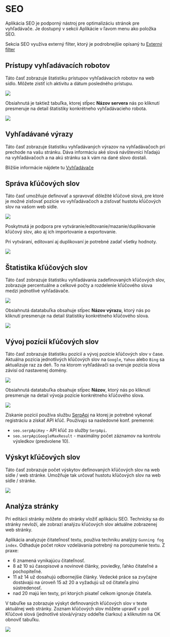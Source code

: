 # SEO

Aplikácia SEO je podporný nástroj pre optimalizáciu stránok pre vyhľadávače. Je dostupný v sekcii Aplikácie v ľavom menu ako položka SEO.

Sekcia SEO využíva externý filter, ktorý je podrobnejšie opísaný tu [Externý filter](../stat/external-filter.md)

## Prístupy vyhľadávacích robotov

Táto časť zobrazuje štatistiku prístupov vyhľadávacích robotov na web sídlo. Môžete zistiť ich aktivitu a dátum posledného prístupu.

![](seo-admin-page.png)

Obsiahnutá je taktiež tabuľka, ktorej stĺpec **Názov servera** nás po kliknutí presmeruje na detail štatistiky konkrétneho vyhľadávacieho robota.

![](seo-admin-details-page.png)

## Vyhľadávané výrazy

Táto časť zobrazuje štatistiku vyhľadávaných výrazov na vyhľadávačoch pri prechode na vašu stránku. Dáva informáciu aké slová návštevníci hľadajú na vyhľadávačoch a na akú stránku sa k vám na dané slovo dostali.

Bližšie informácie nájdete tu [Vyhľadávače](../stat/README.md#vyhľadávače)

## Správa kľúčových slov

Táto časť umožňuje definovať a spravovať dôležité kľúčové slová, pre ktoré je možné zisťovať pozície vo vyhľadávačoch a zisťovať hustotu kľúčových slov na vašom web sídle.

![](seo-management-keywords-page.png)

Poskytnutá je podpora pre vytváranie/editovanie/mazanie/duplikovanie kľúčový slov, ako aj ich importovanie a exportovanie.

Pri vytváraní, editovaní aj duplikovaní je potrebné zadať všetky hodnoty.

![](seo-management-keywords-editor.png)

## Štatistika kľúčových slov

Táto časť zobrazuje štatistiku vyhľadávania zadefinovaných kľúčových slov, zobrazuje percentuálne a celkové počty a rozdelenie kľúčového slova medzi jednotlivé vyhľadávače.

![](seo-stat-keywords-page.png)

Obsiahnutá datatabuľka obsahuje stĺpec **Názov výrazu**, ktorý nás po kliknutí presmeruje na detail štatistiky konkrétneho kľúčového slova.

![](seo-stat-keywords-detail-page.png)

## Vývoj pozícií kľúčových slov

Táto časť zobrazuje štatistiku pozícií a vývoj pozície kľúčových slov v čase. Aktuálna pozícia jednotlivých kľúčových slov na `Google`, `Yahoo` alebo `Bing` sa aktualizuje raz za deň. To na ktorom vyhľadávači sa overuje pozícia slova závisí od nastavenej domény.

![](seo-positions-page.png)

Obsiahnutá datatabuľka obsahuje stĺpec **Názov**, ktorý nás po kliknutí presmeruje na detail vývoja pozície konkrétneho kľúčového slova.

![](seo-positions-details-page.png)

Získanie pozícií používa službu [SerpApi](https://serpapi.com) na ktorej je potrebné vykonať registráciu a získať API kľúč. Používajú sa nasledovné konf. premenné:

- `seo.serpApiKey` - API kľúč zo služby `SerpApi`.
- `seo.serpApiGoogleMaxResult` - maximálny počet záznamov na kontrolu výsledkov (predvolene 10).

## Výskyt kľúčových slov

Táto časť zobrazuje počet výskytov definovaných kľúčových slov na web sídle / web stránke. Umožňuje tak určovať hustotu kľúčových slov na web sídle / stránke.

![](seo-number-keywords-page.png)

## Analýza stránky

Pri editácii stránky môžete do stránky vložiť aplikáciu SEO. Technicky sa do stránky nevloží, ale zobrazí analýzu kľúčových slov aktuálne zobrazenej web stránky.

Aplikácia analyzuje čitateľnosť textu, používa techniku analýzy `Gunning fog index`. Odhaduje počet rokov vzdelávania potrebný na porozumenie textu. Z praxe:

- 6 znamená vynikajúcu čitateľnosť.
- 8 až 10 sú časopisové a novinové články, poviedky, ľahko čitateľné a pochopiteľné.
- 11 až 14 už dosahujú odbornejšie články. Vedecké práce sa zvyčajne dostávajú na úroveň 15 až 20 a vyžadujú už od čitateľa plnú sústredenosť.
- nad 20 majú len texty, pri ktorých pisateľ celkom ignoruje čitateľa.

V tabuľke sa zobrazuje výskyt definovaných kľúčových slov v texte aktuálnej web stránky. Zoznam kľúčových slov môžete upraviť v poli Kľúčové slová (jednotlivé slová/výrazy oddeľte čiarkou) a kliknutím na OK obnoviť tabuľku.

![](seo-app.png)

